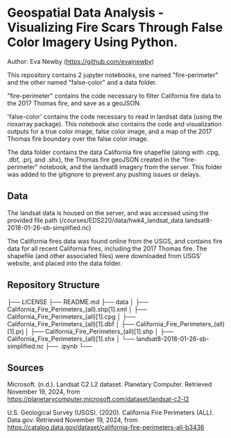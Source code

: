# Geospatial Data Analysis - Visualizing Fire Scars Through False Color Imagery Using Python.

Author: Eva Newby (https://github.com/evajnewby)

This repository contains 2 jupyter notebooks, one named "fire-perimeter" and the other named "false-color" and a data folder. 

"fire-perimeter" contains the code necessary to filter California fire data to the 2017 Thomas fire, and save as a geoJSON.

'false-color' contains the code necessary to read in landsat data (using the rioxarray package). This notebook also contains the code and visualization outputs for a true color image, false color image, and a map of the 2017 Thomas fire boundary over the false color image. 

The data folder contains the data California fire shapefile (along with .cpg, .dbf, .prj, and .shx), the Thomas fire geoJSON created in the "fire-perimeter" notebook, and the landsat8 imagery from the server. This folder was added to the gitignore to prevent any pushing issues or delays. 

## Data
The landsat data is housed on the server, and was accessed using the provided file path (/courses/EDS220/data/hwk4_landsat_data landsat8-2018-01-26-sb-simplified.nc)

The California fires data was found online from the USGS, and contains fire data for all recent California fires, including the 2017 Thomas fire. The shapefile (and other associated files) were downloaded from USGS' website, and placed into the data folder. 

## Repository Structure
├── LICENSE
├── README.md
├── data
│   ├── California_Fire_Perimeters_(all).shp[1].xml
│   ├── California_Fire_Perimeters_(all)[1].cpg
│   ├── California_Fire_Perimeters_(all)[1].dbf
│   ├── California_Fire_Perimeters_(all)[1].prj
│   ├── California_Fire_Perimeters_(all)[1].shp
│   ├── California_Fire_Perimeters_(all)[1].shx
│   └── landsat8-2018-01-26-sb-simplified.nc
├── .ipynb
└──

## Sources
Microsoft. (n.d.). Landsat C2 L2 dataset. Planetary Computer. Retrieved November 19, 2024, from https://planetarycomputer.microsoft.com/dataset/landsat-c2-l2

U.S. Geological Survey (USGS). (2020). California Fire Perimeters (ALL). Data.gov. Retrieved November 19, 2024, from https://catalog.data.gov/dataset/california-fire-perimeters-all-b3436